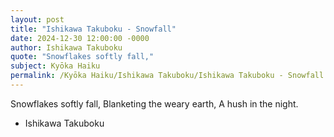```yaml
---
layout: post
title: "Ishikawa Takuboku - Snowfall"
date: 2024-12-30 12:00:00 -0000
author: Ishikawa Takuboku
quote: "Snowflakes softly fall,"
subject: Kyōka Haiku
permalink: /Kyōka Haiku/Ishikawa Takuboku/Ishikawa Takuboku - Snowfall
---
```


Snowflakes softly fall,
Blanketing the weary earth,
A hush in the night.

- Ishikawa Takuboku
